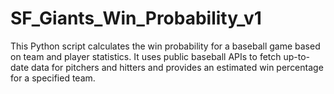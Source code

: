 # SF_Giants_Win_Probability_v1
This Python script calculates the win probability for a baseball game based on team and player statistics. It uses public baseball APIs to fetch up-to-date data for pitchers and hitters and provides an estimated win percentage for a specified team.
